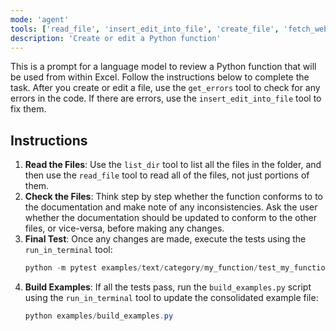 ```yaml
---
mode: 'agent'
tools: ['read_file', 'insert_edit_into_file', 'create_file', 'fetch_webpage', 'think', 'run_in_terminal', 'get_terminal_output', 'list_dir', 'pyodide_install-packages', 'get_errors']
description: 'Create or edit a Python function'
---
```


This is a prompt for a language model to review a Python function that will be used from within Excel.  Follow the instructions below to complete the task.  After you create or edit a file, use the `get_errors` tool to check for any errors in the code.  If there are errors, use the `insert_edit_into_file` tool to fix them.

## Instructions

1. **Read the Files**: Use the `list_dir` tool to list all the files in the folder, and then use the `read_file` tool to read all of the files, not just portions of them.
2. **Check the Files**: Think step by step whether the function conforms to to the documentation and make note of any inconsistencies.  Ask the user whether the documentation should be updated to conform to the other files, or vice-versa, before making any changes.
3. **Final Test**: Once any changes are made, execute the tests using the `run_in_terminal` tool:
    ```powershell
    python -m pytest examples/text/category/my_function/test_my_function.py
    ```
4. **Build Examples**: If all the tests pass, run the `build_examples.py` script using the `run_in_terminal` tool to update the consolidated example file:
    ```powershell
    python examples/build_examples.py
    ```